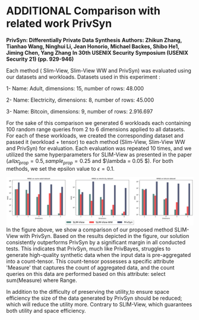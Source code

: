 # ADDITIONAL Comparison with related work PrivSyn

**PrivSyn: Differentially Private Data Synthesis**
**Authors: Zhikun Zhang, Tianhao Wang, Ninghui Li, Jean Honorio, Michael Backes, Shibo He1, Jiming Chen, Yang Zhang**
**In 30th USENIX Security Symposium (USENIX Security 21) (pp. 929-946)**


Each method ( Slim-View, Slim-View WW and PrivSyn) was evaluated using our datasets and workloads.
Datasets used in this experiment : 

  1- Name: Adult, dimensions: 15, number of rows: 48.000
  
  2- Name: Electricity, dimensions: 8, number of rows: 45.000
  
  3- Name: Bitcoin, dimensions: 9, number of rows: 2.916.697
  
For the sake of this comparison we generated 6 workloads each containing 100 random range queries from 2 to 6 dimensions applied to all datasets.
For each of these workloads, we created the corresponding dataset and passed it (workload + tensor) to each method (Slim-View, Slim-View WW and PrivSyn)  for evaluation. Each evaluation was repeated 10 times, and we utilized the same hyperparameters for SLIM-View as presented in the paper ($𝑎𝑙𝑙𝑜𝑐_{prop} = 0.5,sample_{prop} = 0.25$ and $\lambda = 0.05 $). For both methods, we set the epsilon value to $\epsilon = 0.1$.

![alt text](https://github.com/Slim-View/SLIM-View/blob/main/codaspy-Experiments-PrivSyn.png?raw=true)
In the figure above, we show a comparison of our proposed method SLIM-View with PrivSyn.
Based on the results depicted in the figure, our solution consistently outperforms PrivSyn by a significant margin in all conducted tests. This indicates that PrivSyn, much like PrivBayes, struggles to generate high-quality synthetic data when the input data is pre-aggregated into a count-tensor. This count-tensor possesses a specific attribute 'Measure' that captures the count of aggregated data, and the count queries on this data are performed based on this attribute: select sum(Measure) where Range.

In addition to the difficulty of preserving the utility,to ensure space efficiency the size of the data generated by PrivSyn should be reduced; which will reduce the utility more. Contrary to SLIM-View, which guarantees both utility and space efficiency.

